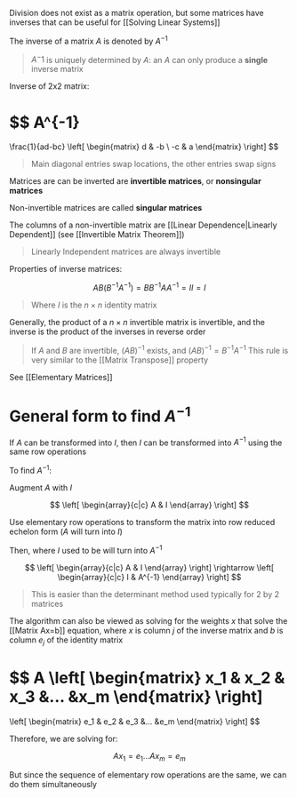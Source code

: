 Division does not exist as a matrix operation, but some matrices have inverses that can be useful for [[Solving Linear Systems]]

The inverse of a matrix $A$ is denoted by $A^{-1}$

> $A^-1$ is uniquely determined by $A$: an $A$ can only produce a **single** inverse matrix

Inverse of 2x2 matrix:

$$
A^{-1}
= 
\frac{1}{ad-bc}
\left[
\begin{matrix}
d & -b \\ -c & a
\end{matrix}
\right]
$$

> Main diagonal entries swap locations, the other entries swap signs

Matrices are can be inverted are **invertible matrices**, or **nonsingular matrices**

Non-invertible matrices are called **singular matrices**

The columns of a non-invertible matrix are [[Linear Dependence|Linearly Dependent]] (see [[Invertible Matrix Theorem]])

> Linearly Independent matrices are always invertible

Properties of inverse matrices:

$$
AB(B^{-1}A^{-1}) = BB^{-1}AA^{-1} = II =  I
$$

> Where $I$ is the $n \times n$ identity matrix

Generally, the product of a  $n \times n$ invertible matrix is invertible, and the inverse is the product of the inverses in reverse order

> If $A$ and $B$ are invertible, $(AB)^{-1}$ exists, and $(AB)^{-1}= B^{-1}A^{-1}$
 > This rule is very similar to the [[Matrix Transpose]] property

See [[Elementary Matrices]]

# General form to find $A^{-1}$

If $A$ can be transformed into $I$, then $I$ can be transformed into $A^{-1}$  using the same row operations

To find $A^{-1}$:

Augment $A$ with $I$

$$
\left[
\begin{array}{c|c}
A & I
\end{array}
\right]
$$

Use elementary row operations to transform the matrix into row reduced echelon form ($A$ will turn into $I$)

Then, where $I$ used to be will turn into $A^{-1}$

$$
\left[
\begin{array}{c|c}
A & I
\end{array}
\right]
\rightarrow
\left[
\begin{array}{c|c}
I & A^{-1}
\end{array}
\right]
$$

> This is easier than the determinant method used typically for 2 by 2 matrices

The algorithm can also  be viewed as solving for the weights $x$ that solve the [[Matrix Ax=b]] equation, where $x$ is column $j$ of the inverse matrix and $b$ is column $e_j$ of the identity matrix

$$
A
\left[
\begin{matrix}
x_1 & x_2 & x_3 &... &x_m
\end{matrix}
\right]
 = 
\left[
\begin{matrix}
e_1 & e_2 & e_3 &... &e_m
\end{matrix}
\right]
$$

Therefore, we are solving for:

$$
Ax_1 = e_1 ... Ax_m = e_m
$$

But since the sequence of elementary row operations are the same, we can do them simultaneously

